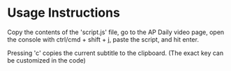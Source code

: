 # Usage Instructions

Copy the contents of the 'script.js' file, go to the AP Daily video page, open the console with ctrl/cmd + shift + j, paste the script, and hit enter.

Pressing 'c' copies the current subtitle to the clipboard. (The exact key can be customized in the code)